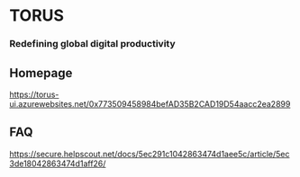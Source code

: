 # TORUS
### Redefining global digital productivity

## Homepage
https://torus-ui.azurewebsites.net/0x773509458984befAD35B2CAD19D54aacc2ea2899

## FAQ
https://secure.helpscout.net/docs/5ec291c1042863474d1aee5c/article/5ec3de18042863474d1aff26/